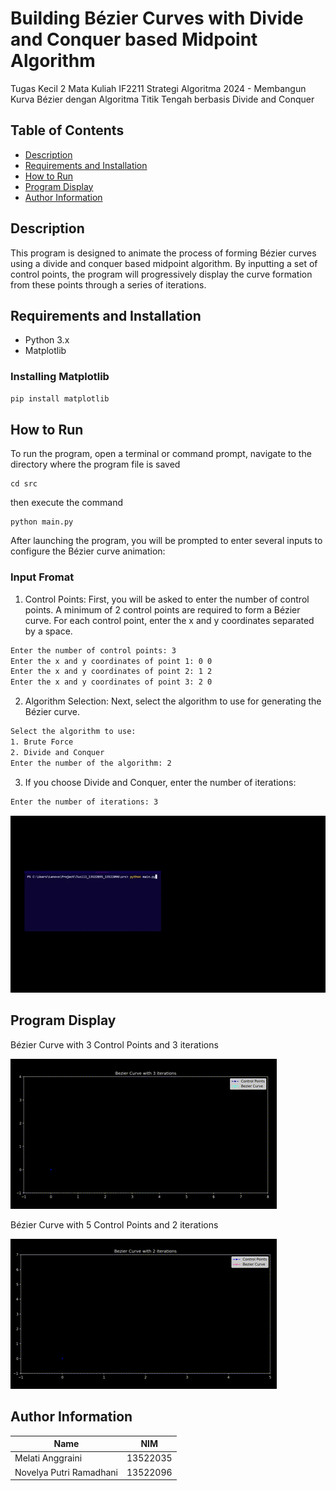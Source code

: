 # Building Bézier Curves with Divide and Conquer based Midpoint Algorithm  

Tugas Kecil 2 Mata Kuliah IF2211 Strategi Algoritma 2024 - Membangun Kurva Bézier dengan Algoritma Titik Tengah berbasis Divide and Conquer

## Table of Contents
- [Description](#description)
- [Requirements and Installation](#requirements-and-installation)
- [How to Run](#how-to-run)
- [Program Display](#program-display)
- [Author Information](#author-information)

## Description
This program is designed to animate the process of forming Bézier curves using a divide and conquer based midpoint algorithm. By inputting a set of control points, the program will progressively display the curve formation from these points through a series of iterations.

## Requirements and Installation
- Python 3.x
- Matplotlib

### Installing Matplotlib
```bash
pip install matplotlib
```

## How to Run
To run the program, open a terminal or command prompt, navigate to the directory where the program file is saved
```
cd src
```
then execute the command
```
python main.py
```
After launching the program, you will be prompted to enter several inputs to configure the Bézier curve animation:
### Input Fromat
1. Control Points: First, you will be asked to enter the number of control points. A minimum of 2 control points are required to form a Bézier curve. For each control point, enter the x and y coordinates separated by a space.
```bash
Enter the number of control points: 3
Enter the x and y coordinates of point 1: 0 0
Enter the x and y coordinates of point 2: 1 2
Enter the x and y coordinates of point 3: 2 0
```
2. Algorithm Selection: Next, select the algorithm to use for generating the Bézier curve.
```bash
Select the algorithm to use:
1. Brute Force
2. Divide and Conquer
Enter the number of the algorithm: 2
```
3. If you choose Divide and Conquer, enter the number of iterations:
```bash
Enter the number of iterations: 3
```

![](assets/format-masukan.gif)

## Program Display

Bézier Curve with 3 Control Points and 3 iterations

![](assets/bezier-3.gif)

Bézier Curve with 5 Control Points and 2 iterations

![](assets/bezier-5.gif)

## Author Information
| Name                    | NIM      |
| ----------------------- |:--------:|
| Melati Anggraini        | 13522035 |
| Novelya Putri Ramadhani | 13522096 |